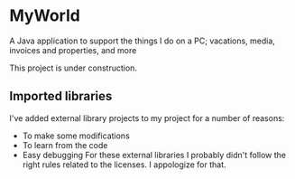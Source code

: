 # MyWorld
A Java application to support the things I do on a PC; vacations, media, invoices and properties, and more

This project is under construction.

## Imported libraries
I've added external library projects to my project for a number of reasons:
- To make some modifications
- To learn from the code
- Easy debugging
For these external libraries I probably didn't follow the right rules related to the licenses. I appologize for that.
